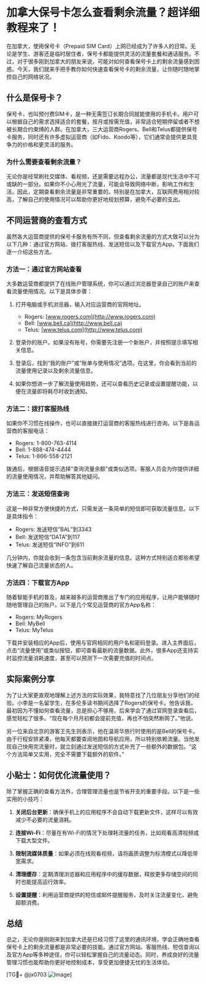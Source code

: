 # 加拿大保号卡怎么查看剩余流量？超详细教程来了！

在加拿大，使用保号卡（Prepaid SIM Card）上网已经成为了许多人的日常。无论是学生、游客还是临时居住者，保号卡都能提供灵活的流量套餐和通话服务。不过，对于很多刚到加拿大的朋友来说，可能对如何查看保号卡上的剩余流量感到困惑。今天，我们就来手把手教你如何快速查看保号卡的剩余流量，让你随时随地掌控自己的网络状况。

## 什么是保号卡？

保号卡，也叫预付费SIM卡，是一种无需签订长期合同就能使用的手机卡。用户可以根据自己的需求选择适合的套餐，按月或按需充值，非常适合短期停留或者不想被长期合约束缚的人群。在加拿大，三大运营商Rogers、Bell和Telus都提供保号卡服务，同时还有许多虚拟运营商（如Fido、Koodo等），它们通常会提供更具竞争力的价格和更灵活的服务。

### 为什么需要查看剩余流量？

无论你是经常刷社交媒体、看视频，还是需要远程办公，流量都是现代生活中不可或缺的一部分。如果你不小心用光了流量，可能会导致网络中断，影响工作和生活。因此，定期查看剩余流量是非常重要的。特别是在加拿大，互联网费用相对较高，了解自己的使用情况可以帮助你更好地规划预算，避免不必要的支出。

## 不同运营商的查看方式

虽然各大运营商提供的保号卡服务有所不同，但查看剩余流量的方式大致可以分为以下几种：通过官方网站、拨打客服热线、发送短信以及下载官方App。下面我们逐一介绍这些方法。

### 方法一：通过官方网站查看

大多数运营商都提供了在线账户管理系统，你可以通过浏览器登录自己的账户来查看流量使用情况。以下是具体步骤：

1. 打开电脑或手机浏览器，输入对应运营商的官网地址。
   - Rogers: [www.rogers.com](http://www.rogers.com)
   - Bell: [www.bell.ca](http://www.bell.ca)
   - Telus: [www.telus.com](http://www.telus.com)

2. 登录你的账户。如果没有账号，你需要先注册一个新账户，并按照提示填写相关信息。

3. 登录后，找到“我的账户”或“账单与使用情况”选项。在这里，你会看到当前的流量使用记录以及剩余流量信息。

4. 如果你想进一步了解流量使用趋势，还可以查看历史记录或设置提醒功能，以便在流量即将耗尽时收到通知。

### 方法二：拨打客服热线

如果你不习惯在线操作，也可以直接拨打运营商的客服热线进行咨询。以下是各运营商的客服电话：

- Rogers: 1-800-763-4114
- Bell: 1-888-474-4444
- Telus: 1-866-558-2121

拨通后，根据语音提示选择“查询流量余额”或类似选项。客服人员会为你提供详细的流量使用情况，并帮助解答其他疑问。

### 方法三：发送短信查询

这是一种非常方便快捷的方式，只需发送一条简单的短信即可获取流量信息。以下是具体指令：

- Rogers: 发送短信“BAL”到3343
- Bell: 发送短信“DATA”到117
- Telus: 发送短信“INFO”到611

几分钟内，你就会收到一条包含当前剩余流量的信息。这种方式特别适合那些希望快速了解自己流量状态的人。

### 方法四：下载官方App

随着智能手机的普及，越来越多的运营商推出了专门的应用程序，让用户能够随时随地管理自己的账户。以下是几个常见运营商的官方App名称：

- Rogers: MyRogers
- Bell: MyBell
- Telus: MyTelus

下载并安装相应的App后，使用与官网相同的用户名和密码登录。进入主界面后，点击“流量使用”或类似按钮，即可查看最新的流量数据。此外，很多App还支持实时监控流量消耗速度，甚至可以预测下一次需要充值的时间点。

## 实际案例分享

为了让大家更直观地理解上述方法的实际效果，我特意找了几位朋友分享他们的经验。小李是一名留学生，在多伦多读书期间选择了Rogers的保号卡。他告诉我，最初因为不懂如何查看流量，总是担心不够用，后来学会了通过官网登录查看后，感觉轻松了很多。“现在每个月月初都会提前充值，再也不怕突然断网了。”他说。

另一位来自北京的游客王先生则表示，他在温哥华旅行时使用的是Bell的保号卡。由于行程安排紧凑，他每天都要查阅地图和导航应用，所以特别依赖流量。当他发现自己快用完流量时，就立刻通过发送短信的方式补充了一些额外的数据包。“这个方法简单又实用，完全不需要下载额外的软件。”

## 小贴士：如何优化流量使用？

除了掌握正确的查看方法外，合理管理流量也是节省开支的重要手段。以下是一些实用的小技巧：

1. **关闭后台更新**：确保手机上的应用程序不会自动下载更新文件，这样可以有效减少不必要的流量消耗。
   
2. **连接Wi-Fi**：尽量在有Wi-Fi的情况下处理耗流量的任务，比如观看高清视频或下载大型文件。

3. **限制流媒体质量**：如果必须在线观看视频，请将画质调整为标清模式以降低带宽需求。

4. **清理缓存**：定期清理浏览器和应用程序中的缓存数据，释放更多存储空间的同时也能提高运行效率。

5. **设置提醒**：利用运营商提供的短信或邮件提醒服务，及时关注流量变化，避免超额消费。

## 总结

总之，无论你是刚刚来到加拿大还是已经习惯了这里的通讯环境，学会正确地查看保号卡上的剩余流量都是非常必要的技能。通过官方网站、客服热线、短信查询以及官方App等多种途径，你可以轻松掌握自己的流量动态。同时，养成良好的流量管理习惯也能帮助你更好地控制成本，享受更加便捷无忧的生活体验。

[TG💪+ @jx0703 ![Image](https://github.com/user-attachments/assets/dbca1d08-cadb-493c-b0ec-ad6f7a83f270)]
